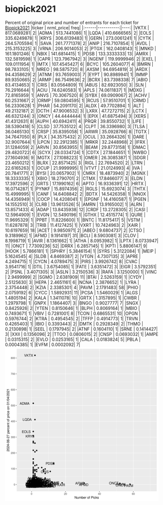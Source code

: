 # biopick2021
Percent of original price and number of entrants for each ticket for [Biopick2021](https://twitter.com/hashtag/Biopick2021)
|ticker |  nrml_price| freq|
|:------|-----------:|----:|
|VKTX   | 817.0689281|    2|
|ADMA   | 513.7441086|    1|
|LQDA   | 410.6666565|    2|
|EOLS   | 335.6249878|    1|
|KRYS   | 306.6139483|    1|
|GERN   | 273.0061241|    1|
|CYTK   | 264.5705594|    1|
|SAVA   | 261.7771378|    2|
|ANIP   | 216.7107854|    1|
|AVDL   | 215.3153225|    3|
|VRNA   | 206.9014053|    2|
|PTGX   | 162.0408143|    1|
|MNKD   | 161.1801246|    1|
|NBIX   | 141.6814415|    1|
|PDSB   | 133.3333333|   13|
|AMRX   | 132.5819598|    1|
|CAPR   | 123.7967942|    3|
|NGENF  | 119.9999946|    2|
|EXEL   | 109.0111954|    1|
|IMTX   | 107.4545427|    6|
|BCYC   | 105.2604077|    4|
|BMRN   |  98.7833105|    1|
|MREO   |  98.5875720|    8|
|AXSM   |  94.6954819|    3|
|ARDX   |  94.4358629|    2|
|ATNM   |  93.7659003|    7|
|EYPT   |  90.8989941|    1|
|IMMP   |  89.9350665|    2|
|ARMP   |  86.7549636|    2|
|BCRX   |  83.7398338|    7|
|ABIO   |  83.4134653|    1|
|CRIS   |  83.0564809|   11|
|ABUS   |  82.6923050|    3|
|SLN    |  76.2916644|    1|
|ACIU   |  74.6240583|    1|
|APLS   |  74.0611837|    1|
|MDXG   |  72.8165959|    1|
|ANVS   |  70.3067520|    8|
|SYBX   |  69.0909067|    2|
|ACHV   |  60.2531667|    2|
|ORMP   |  59.0804595|    1|
|RCUS   |  57.9510701|    1|
|CRMD   |  56.2330628|    1|
|PHAR   |  54.2091170|    2|
|ALDX   |  49.7702894|    1|
|ALT    |  49.2132187|    2|
|DCTH   |  47.9006532|    3|
|LXRX   |  47.7272715|    2|
|LCTX   |  46.6321244|    3|
|ONCY   |  44.4444444|    1|
|EPIX   |  41.6875494|    3|
|XERS   |  41.4312631|    8|
|AUPH   |  40.6942411|    4|
|PRQR   |  39.8550732|    1|
|LIFE   |  38.5390418|    5|
|CLSD   |  37.7535122|    4|
|CLPT   |  36.3396980|    3|
|TLSA   |  36.0465130|    1|
|CRSP   |  35.8395058|    1|
|ARWR   |  35.0928766|    8|
|TGTX   |  34.7647050|    8|
|PLX    |  34.3575432|    2|
|OCUL   |  33.2664326|    1|
|DARE   |  32.9007644|    1|
|LPCN   |  32.2912385|    1|
|MRKR   |  32.2448968|    2|
|IFRX   |  31.1284059|    2|
|ARVN   |  30.8563955|    1|
|BEAM   |  29.8773158|    1|
|DMAC   |  29.4820722|    6|
|SCYX   |  28.0334724|    1|
|CDTX   |  27.1844651|    1|
|NWBO   |  27.1604936|    9|
|MGTX   |  27.1088223|    1|
|OMER   |  26.3085387|    1|
|SDGR   |  23.4650212|    1|
|BLRX   |  22.8571425|    3|
|RIGL   |  22.7694520|    2|
|LTRN   |  22.6165263|    1|
|OCUP   |  21.9999995|    1|
|VTVT   |  21.0124993|    4|
|IVA    |  20.7841771|    2|
|BYSI   |  20.0657902|    1|
|CMRX   |  18.4873940|    2|
|MGNX   |  18.3333335|    1|
|XBIO   |  18.2790701|    2|
|CTMX   |  17.8466077|    3|
|ELDN   |  17.3972596|    2|
|GRTS   |  17.1990162|    6|
|APTO   |  16.9336391|   12|
|HRTX   |  16.0714287|    1|
|PYNKF  |  15.8974356|    2|
|RGLS   |  15.6923074|    3|
|THTX   |  15.4999995|    1|
|CANF   |  14.6408842|    2|
|BDTX   |  14.5426358|    1|
|NNOX   |  14.4356949|    1|
|COCP   |  14.4208041|    1|
|EPGNF  |  14.4160587|    1|
|PGEN   |  14.1552510|    3|
|CLRB   |  13.9613526|    5|
|AMRN   |  13.9165002|    1|
|ALRN   |  13.8571433|    4|
|ADAP   |  13.8435938|   12|
|CRDF   |  13.2728305|    2|
|CASI   |  12.5964909|    1|
|EVGN   |  12.5490196|    1|
|GTHX   |  12.4515774|    1|
|QURE   |  11.9695329|    1|
|PPBT   |  11.8226600|    1|
|BNTC   |  11.8175417|    5|
|VSTM   |  11.6287878|    3|
|TRIB   |  11.4127425|    1|
|VXRT   |  10.7424963|    2|
|XAIR   |  10.6197659|   18|
|ACET   |   9.9850971|    2|
|ABEO   |   9.6804737|    2|
|CTSO   |   9.3189962|    1|
|AFMD   |   9.1914197|   31|
|BCLI   |   8.5903081|    3|
|CLOV   |   8.1998719|    1|
|AVIR   |   8.1361662|    1|
|ATHA   |   8.0953982|    1|
|LPTX   |   8.0733947|   11|
|ONCT   |   7.7309236|   52|
|DRRX   |   6.2857145|    1|
|KPTI   |   5.8806147|    9|
|HOOK   |   5.7866181|    1|
|SPHRY  |   5.3846154|    1|
|SYRS   |   5.3122084|    1|
|MEIP   |   5.1624545|    4|
|SLDB   |   4.8469387|    2|
|VTGN   |   4.7307135|    3|
|APRE   |   4.2494715|    1|
|CYCN   |   4.0789475|    3|
|PIRS   |   3.9926742|    8|
|CVAC   |   3.9541716|    1|
|DTIL   |   3.6754085|    1|
|FATE   |   3.6351472|    3|
|EIGR   |   3.5792351|    2|
|PSNL   |   3.4071305|    3|
|ASLN   |   3.2150536|    3|
|RAFA   |   3.1250000|    1|
|VINC   |   2.9499999|    2|
|SGMO   |   2.6381909|   11|
|BTAI   |   2.5263159|    1|
|CYDY   |   2.5125630|    3|
|HEPA   |   2.4651161|    6|
|NCNA   |   2.3876652|    1|
|LYRA   |   2.3754448|    2|
|KZIA   |   2.3385301|    4|
|PAVM   |   2.1791483|   58|
|PHIO   |   2.0759192|    6|
|CYCC   |   1.5892931|   11|
|PCSA   |   1.5460029|    1|
|ALGS   |   1.4805194|    2|
|KALA   |   1.3411078|   10|
|GRTX   |   1.3157895|    1|
|CWBR   |   1.2979798|    1|
|GNPX   |   1.1864407|    3|
|BNGO   |   0.9027777|    7|
|SNGX   |   0.8425926|    2|
|YTEN   |   0.8150646|    1|
|BLPH   |   0.8069164|    1|
|MBIO   |   0.7493671|    1|
|VBIV   |   0.7281001|    8|
|TCON   |   0.6865531|   10|
|OPGN   |   0.5976744|    2|
|KTRA   |   0.4954545|    2|
|TFFP   |   0.4914773|    1|
|TRVN   |   0.4265403|    1|
|IBIO   |   0.3393443|    2|
|DMTK   |   0.2928349|    2|
|THMO   |   0.2130898|    1|
|SEEL   |   0.1797945|    2|
|ATNF   |   0.1604110|    1|
|SRNE   |   0.1414427|    3|
|XXII   |   0.1356096|    2|
|TTOO   |   0.0806015|    2|
|CNSP   |   0.0693032|    1|
|AMPE   |   0.0315315|    2|
|EVLO   |   0.0253165|    1|
|CALA   |   0.0183824|    5|
|PBLA   |   0.0004385|    1|
|EVFM   |   0.0002092|    7|
![retvspicks](biopicks.png?raw=true)
